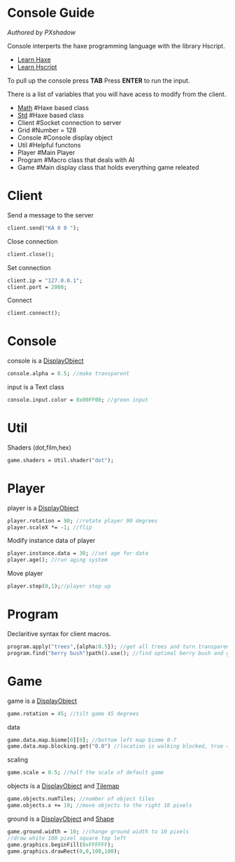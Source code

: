 Console Guide
=============
*Authored by PXshadow*

Console interperts the haxe programming language with the library Hscript.

- [Learn Haxe](https://code.haxe.org/)
- [Learn Hscript](https://github.com/HaxeFoundation/hscript/blob/master/README.md)

To pull up the console press **TAB** Press **ENTER** to run the input.

There is a list of variables that you will have acess to modify from the client.
* [Math](https://api.haxe.org/Math.html) #Haxe based class
* [Std](https://api.haxe.org/Std.html) #Haxe based class
* Client #Socket connection to server
* Grid #Number = 128
* Console #Console display object
* Util #Helpful functons
* Player #Main Player
* Program #Macro class that deals with AI
* Game #Main display class that holds everything game releated

Client
======
Send a message to the server
``` haxe
client.send("KA 0 0 ");
```
Close connection
``` haxe
client.close();
```
Set connection
``` haxe
client.ip = "127.0.0.1";
client.port = 2000;
```
Connect
``` haxe
client.connect();
```
Console
=======
console is a [DisplayObject](https://api.openfl.org/openfl/display/DisplayObject.html)
``` haxe
console.alpha = 0.5; //make transparent
```
input is a Text class
``` haxe
console.input.color = 0x00FF00; //green input 
```
Util
====
Shaders (dot,film,hex)
``` haxe
game.shaders = Util.shader("dot");
```

Player
======
player is a [DisplayObject](https://api.openfl.org/openfl/display/DisplayObject.html)
``` haxe 
player.rotation = 90; //rotate player 90 degrees
player.scaleX *= -1; //flip
```
Modify instance data of player
``` haxe
player.instance.data = 30; //set age for data
player.age(); //run aging system
```
Move player
```haxe 
player.step(0,1);//player step up
```

Program
=======
Declaritive syntax for client macros.
``` haxe
program.apply("trees",{alpha:0.5}); //get all trees and turn transparent
program.find("berry bush")path().use(); //find optimal berry bush and grab from it
```

Game
====
game is a [DisplayObject](https://api.openfl.org/openfl/display/DisplayObject.html)
``` haxe
game.rotation = 45; //tilt game 45 degrees
```
data
``` haxe
game.data.map.biome[0][0]; //bottom left map biome 0-7
game.data.map.blocking.get("0.0") //location is walking blocked, true = true, null = false
```
scaling
```haxe 
game.scale = 0.5; //half the scale of default game
```
objects is a [DisplayObject](https://api.openfl.org/openfl/display/DisplayObject.html) and [Tilemap](https://api.openfl.org/openfl/display/Tilemap.html)
``` haxe
game.objects.numTiles; //number of object tiles
game.objects.x += 10; //move objects to the right 10 pixels
```
ground is a [DisplayObject](https://api.openfl.org/openfl/display/DisplayObject.html) and [Shape](https://api.openfl.org/openfl/display/Shape.html)
``` haxe
game.ground.width = 10; //change ground width to 10 pixels
//draw white 100 pixel square top left
game.graphics.beginFill(0xFFFFFF);
game.graphics.drawRect(0,0,100,100);
```



